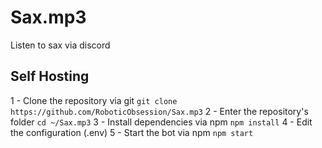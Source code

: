 # Sax.mp3
Listen to sax via discord

## Self Hosting
1 - Clone the repository via git `git clone https://github.com/RoboticObsession/Sax.mp3`
2 - Enter the repository's folder `cd ~/Sax.mp3`
3 - Install dependencies via npm `npm install`
4 - Edit the configuration (.env)
5 - Start the bot via npm `npm start`
